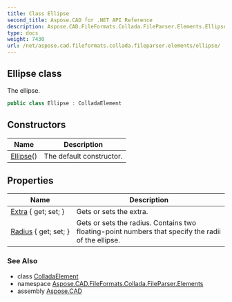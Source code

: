 ```yaml
---
title: Class Ellipse
second_title: Aspose.CAD for .NET API Reference
description: Aspose.CAD.FileFormats.Collada.FileParser.Elements.Ellipse class. The ellipse
type: docs
weight: 7430
url: /net/aspose.cad.fileformats.collada.fileparser.elements/ellipse/
---
```

## Ellipse class

The ellipse.

```csharp
public class Ellipse : ColladaElement
```

## Constructors

| Name | Description |
| --- | --- |
| [Ellipse](ellipse/)() | The default constructor. |

## Properties

| Name | Description |
| --- | --- |
| [Extra](../../aspose.cad.fileformats.collada.fileparser.elements/ellipse/extra/) { get; set; } | Gets or sets the extra. |
| [Radius](../../aspose.cad.fileformats.collada.fileparser.elements/ellipse/radius/) { get; set; } | Gets or sets the radius. Contains two floating-point numbers that specify the radii of the ellipse. |

### See Also

* class [ColladaElement](../colladaelement/)
* namespace [Aspose.CAD.FileFormats.Collada.FileParser.Elements](../../aspose.cad.fileformats.collada.fileparser.elements/)
* assembly [Aspose.CAD](../../)


